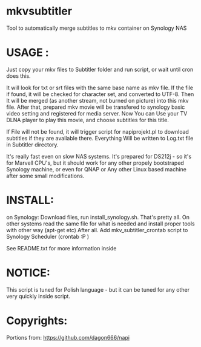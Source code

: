 # mkvsubtitler
Tool to automatically merge subtitles to mkv container on Synology NAS


# USAGE :

Just copy your mkv files to Subtitler folder and run script, or wait until cron does this.

It will look for txt or srt files with the same base name as mkv file. If the file if found, it will be checked for character set, and converted to UTF-8. Then It will be merged (as another stream, not burned on picture) into this mkv file.
After that, prepared mkv movie will be transfered to synology basic video setting and registered for media server.
Now You can Use your TV DLNA player to play this movie, and choose subtitles for this title.

If File will not be found, it will trigger script for napiprojekt.pl to download subtitles if they are available there.
Everything Will be written to Log.txt file in Subtitler directory.

It's really fast even on slow NAS systems.
It's prepared for DS212j - so it's for Marvell CPU's, but it should work for any other propely bootstraped Synology machine, or even for QNAP or Any other Linux based machine after some small modifications.

# INSTALL:
on Synology:
Download files, run install_synology.sh. That's pretty all.
On other systems read the same file for what is needed and install proper tools with other way (apt-get etc)
After all. Add mkv_subtitler_crontab script to Synology Scheduler (crontab :P ) 

See README.txt for more information inside
# NOTICE:
This script is tuned for Polish language - but it can be tuned for any other very quickly inside script.

# Copyrights:
Portions from:
https://github.com/dagon666/napi




